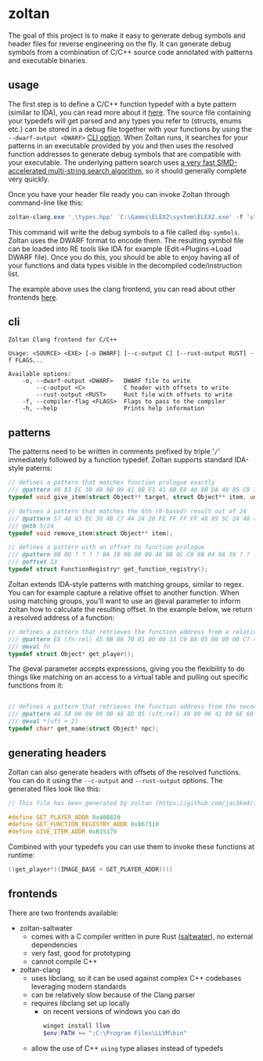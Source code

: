 # zoltan
The goal of this project is to make it easy to generate debug symbols and header files for reverse engineering on the fly.
It can generate debug symbols from a combination of C/C++ source code annotated with patterns and executable binaries.

## usage
The first step is to define a C/C++ function typedef with a byte pattern (similar to IDA), you can read more about it [here](#patterns).
The source file containing your typedefs will get parsed and any types you refer to (structs, enums etc.) can be stored in a debug file together with your functions by using the `--dwarf-output <DWARF>` [CLI option](#cli).
When Zoltan runs, it searches for your patterns in an executable provided by you and then uses the resolved function addresses to generate debug symbols that are compatible with your executable.
The underlying pattern search uses [a very fast SIMD-accelerated multi-string search algorithm](https://github.com/BurntSushi/aho-corasick), so it should generally complete very quickly.

Once you have your header file ready you can invoke Zoltan through command-line like this:
```powershell
zoltan-clang.exe '.\types.hpp' 'C:\Games\ELEX2\system\ELEX2.exe' -f 'std=c++20' --dwarf-output '.\dbg-symbols'
```
This command will write the debug symbols to a file called `dbg-symbols`. Zoltan uses the DWARF format to encode them. The resulting symbol file can be loaded into RE tools like IDA for example (Edit->Plugins->Load DWARF file).
Once you do this, you should be able to enjoy having all of your functions and data types visible in the decompiled code/instruction list.

The example above uses the clang frontend, you can read about other frontends [here](#frontends).

## cli
```
Zoltan Clang frontend for C/C++

Usage: <SOURCE> <EXE> [-o DWARF] [--c-output C] [--rust-output RUST] -f FLAGS...

Available options:
    -o, --dwarf-output <DWARF>   DWARF file to write
        --c-output <C>           C header with offsets to write
        --rust-output <RUST>     Rust file with offsets to write
    -f, --compiler-flag <FLAGS>  Flags to pass to the compiler
    -h, --help                   Prints help information
```

## patterns
The patterns need to be written in comments prefixed by triple '`/`' immediately followed by a function typedef.
Zoltan supports standard IDA-style paterns:
```C
// defines a pattern that matches function prologue exactly
/// @pattern 48 83 EC 30 48 8B 09 41 8B F1 41 8B E8 48 8B DA 48 85 C9 74 65
typedef void give_item(struct Object** target, struct Object** item, unsigned int quantity);

// defines a pattern that matches the 6th (0-based) result out of 24
/// @pattern 57 48 83 EC 30 48 C7 44 24 20 FE FF FF FF 48 89 5C 24 48 48 8B
/// @nth 5/24
typedef void remove_item(struct Object** item);

// defines a pattern with an offset to function prologue
/// @pattern 8B 0D ? ? ? ? BA 10 00 00 00 48 8B 0C C8 8B 04 0A 39 ? ? ? ? 01 7F 16
/// @offset 13
typedef struct FunctionRegistry* get_function_registry();
```

Zoltan extends IDA-style patterns with matching groups, similar to regex. You can for example capture a relative offset to another function.
When using matching groups, you'll want to use an @eval parameter to inform zoltan how to calculate the resulting offset.
In the example below, we return a resolved address of a function:
```C
// defines a pattern that retrieves the function address from a relative CALL instruction 
/// @pattern E8 (fn:rel) 45 8B 86 70 01 00 00 33 C9 BA 05 00 00 00 C7 44 24 30 02 00 00 00
/// @eval fn
typedef struct Object* get_player();
```

The @eval parameter accepts expressions, giving you the flexibility to do things like matching on an access to a virtual table and pulling out specific functions from it:
```C

// defines a pattern that retrieves the function address from the second slot of a virtual table
/// @pattern 46 58 00 00 00 00 48 8D 05 (vft:rel) 49 89 06 41 89 6E 60 49 8B C6 4C
/// @eval *(vft + 2)
typedef char* get_name(struct Object* npc);
```

## generating headers
Zoltan can also generate headers with offsets of the resolved functions. You can do it using the `--c-output` and `--rust-output` options.
The generated files look like this:
```C
// This file has been generated by zoltan (https://github.com/jac3km4/zoltan)

#define GET_PLAYER_ADDR 0x40B820
#define GET_FUNCTION_REGISTRY_ADDR 0x867310
#define GIVE_ITEM_ADDR 0xB15170
```
Combined with your typedefs you can use them to invoke these functions at runtime:
```C
((get_player*)(IMAGE_BASE + GET_PLAYER_ADDR))()
```

## frontends
There are two frontends available:
- zoltan-saltwater
    - comes with a C compiler written in pure Rust ([saltwater](https://github.com/jac3km4/saltwater)), no external dependencies
    - very fast, good for prototyping
    - cannot compile C++
- zoltan-clang
    - uses libclang, so it can be used against complex C++ codebases leveraging modern standards
    - can be relatively slow because of the Clang parser
    - requires libclang set up locally
        - on recent versions of windows you can do
            ```powershell
            winget install llvm
            $env:PATH += ";C:\Program Files\LLVM\bin"
            ```
    - allow the use of C++ `using` type aliases instead of typedefs
